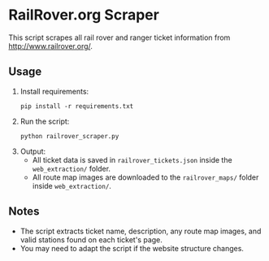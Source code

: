 # RailRover.org Scraper

This script scrapes all rail rover and ranger ticket information from http://www.railrover.org/.

## Usage

1. Install requirements:
   ```
   pip install -r requirements.txt
   ```
2. Run the script:
   ```
   python railrover_scraper.py
   ```
3. Output:
   - All ticket data is saved in `railrover_tickets.json` inside the `web_extraction/` folder.
   - All route map images are downloaded to the `railrover_maps/` folder inside `web_extraction/`.

## Notes
- The script extracts ticket name, description, any route map images, and valid stations found on each ticket's page.
- You may need to adapt the script if the website structure changes. 